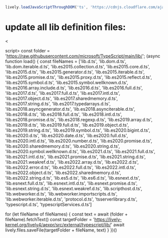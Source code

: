 
```JavaScript
lively.loadJavaScriptThroughDOM('ts', 'https://cdnjs.cloudflare.com/ajax/libs/typescript/4.8.4/typescript.js');
```

# update all lib definition files:
<

script>
const folder = 'https://raw.githubusercontent.com/microsoft/TypeScript/main/lib/';
(async function load() {
const fileNames = ['lib.d.ts',
'lib.dom.d.ts',
'lib.dom.iterable.d.ts',
'lib.es2015.collection.d.ts',
'lib.es2015.core.d.ts',
'lib.es2015.d.ts',
'lib.es2015.generator.d.ts',
'lib.es2015.iterable.d.ts',
'lib.es2015.promise.d.ts',
'lib.es2015.proxy.d.ts',
'lib.es2015.reflect.d.ts',
'lib.es2015.symbol.d.ts',
'lib.es2015.symbol.wellknown.d.ts',
'lib.es2016.array.include.d.ts',
'lib.es2016.d.ts',
'lib.es2016.full.d.ts',
'lib.es2017.d.ts',
'lib.es2017.full.d.ts',
'lib.es2017.intl.d.ts',
'lib.es2017.object.d.ts',
'lib.es2017.sharedmemory.d.ts',
'lib.es2017.string.d.ts',
'lib.es2017.typedarrays.d.ts',
'lib.es2018.asyncgenerator.d.ts',
'lib.es2018.asynciterable.d.ts',
'lib.es2018.d.ts',
'lib.es2018.full.d.ts',
'lib.es2018.intl.d.ts',
'lib.es2018.promise.d.ts',
'lib.es2018.regexp.d.ts',
'lib.es2019.array.d.ts',
'lib.es2019.d.ts',
'lib.es2019.full.d.ts',
'lib.es2019.object.d.ts',
'lib.es2019.string.d.ts',
'lib.es2019.symbol.d.ts',
'lib.es2020.bigint.d.ts',
'lib.es2020.d.ts',
'lib.es2020.date.d.ts',
'lib.es2020.full.d.ts',
'lib.es2020.intl.d.ts',
'lib.es2020.number.d.ts',
'lib.es2020.promise.d.ts',
'lib.es2020.sharedmemory.d.ts',
'lib.es2020.string.d.ts',
'lib.es2020.symbol.wellknown.d.ts',
'lib.es2021.d.ts',
'lib.es2021.full.d.ts',
'lib.es2021.intl.d.ts',
'lib.es2021.promise.d.ts',
'lib.es2021.string.d.ts',
'lib.es2021.weakref.d.ts',
'lib.es2022.array.d.ts',
'lib.es2022.d.ts',
'lib.es2022.error.d.ts',
'lib.es2022.full.d.ts',
'lib.es2022.intl.d.ts',
'lib.es2022.object.d.ts',
'lib.es2022.sharedmemory.d.ts',
'lib.es2022.string.d.ts',
'lib.es5.d.ts',
'lib.es6.d.ts',
'lib.esnext.d.ts',
'lib.esnext.full.d.ts',
'lib.esnext.intl.d.ts',
'lib.esnext.promise.d.ts',
'lib.esnext.string.d.ts',
'lib.esnext.weakref.d.ts',
'lib.scripthost.d.ts',
'lib.webworker.d.ts',
'lib.webworker.importscripts.d.ts',
'lib.webworker.iterable.d.ts',
'protocol.d.ts',
'tsserverlibrary.d.ts',
'typescript.d.ts',
'typescriptServices.d.ts']

  for (let fileName of fileNames) {
    const text = await (folder + fileName).fetchText()
    const targetFolder = 'https://lively-kernel.org/lively4/aexpr/src/external/typescript/lib/'
    await lively.files.saveFile(targetFolder + fileName, text)
  }
})()
</script>

